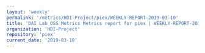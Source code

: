 ```yaml
---
layout: 'weekly'
permalink: '/metrics/HDI-Project/piex/WEEKLY-REPORT-2019-03-10'
title: 'DAI Lab OSS Metrics Metrics report for piex | WEEKLY-REPORT-2019-03-10'
organization: 'HDI-Project'
repository: 'piex'
current_date: '2019-03-10'
---
```

